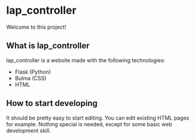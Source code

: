 # lap_controller

Welcome to this project!

## What is lap_controller

lap_controller is a website made with the following technologies:
- Flask (Python)
- Bulma (CSS)
- HTML

## How to start developing

It should be pretty easy to start editing.
You can edit existing HTML pages for example.
Nothing special is needed, except for some basic web development skill.
